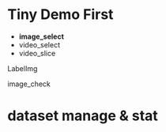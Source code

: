 
# Tiny Demo First

* **image_select**
* video_select
* video_slice

LabelImg

image_check


# dataset manage & stat
